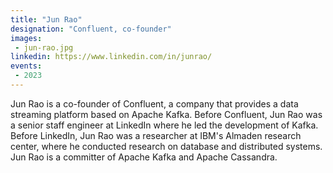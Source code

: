 ```yaml
---
title: "Jun Rao"
designation: "Confluent, co-founder"
images:
 - jun-rao.jpg
linkedin: https://www.linkedin.com/in/junrao/
events:
 - 2023
---
```


Jun Rao is a co-founder of Confluent, a company that provides a data streaming platform based on Apache Kafka. Before Confluent, Jun Rao was a senior staff engineer at LinkedIn where he led the development of Kafka. Before LinkedIn, Jun Rao was a researcher at IBM's Almaden research center, where he conducted research on database and distributed systems. Jun Rao is a committer of Apache Kafka and Apache Cassandra.